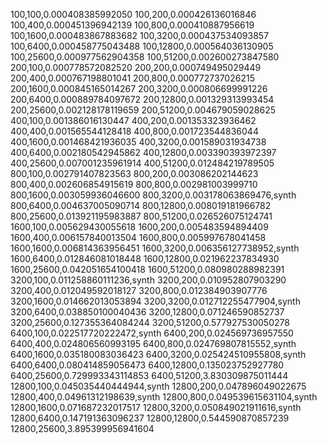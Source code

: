 100,100,0.000408385992050
100,200,0.000426136016846
100,400,0.000451396942139
100,800,0.000410887956619
100,1600,0.000483867883682
100,3200,0.000437534093857
100,6400,0.000458775043488
100,12800,0.000564036130905
100,25600,0.000977562904358
100,51200,0.002600273847580
200,100,0.000778572082520
200,200,0.000749495029449
200,400,0.000767198801041
200,800,0.000772737026215
200,1600,0.000845165014267
200,3200,0.000806699991226
200,6400,0.000889784097672
200,12800,0.001329313993454
200,25600,0.002128178119659
200,51200,0.004679059028625
400,100,0.001386016130447
400,200,0.001353323936462
400,400,0.001565544128418
400,800,0.001723544836044
400,1600,0.001468421936035
400,3200,0.001589031934738
400,6400,0.002180542945862
400,12800,0.003390393972397
400,25600,0.007001235961914
400,51200,0.012484219789505
800,100,0.002791407823563
800,200,0.003086202144623
800,400,0.002606854915619
800,800,0.002981003999710
800,1600,0.003059936046600
800,3200,0.003178063869476,synth
800,6400,0.004637005090714
800,12800,0.008019181966782
800,25600,0.013921195983887
800,51200,0.026526075124741
1600,100,0.005629430055618
1600,200,0.005483594894409
1600,400,0.006157840013504
1600,800,0.005997678041458
1600,1600,0.006814363956451
1600,3200,0.006356127738952,synth
1600,6400,0.012846081018448
1600,12800,0.021962237834930
1600,25600,0.042051654100418
1600,51200,0.080980288982391
3200,100,0.011258860111236,synth
3200,200,0.010952807903290
3200,400,0.012049592018127
3200,800,0.012384903907776
3200,1600,0.014662013053894
3200,3200,0.012712255477904,synth
3200,6400,0.038850100040436
3200,12800,0.071246590852737
3200,25600,0.127355364084244
3200,51200,0.577927530050278
6400,100,0.022517720222472,synth
6400,200,0.024569736957550
6400,400,0.024806560993195
6400,800,0.024769807815552,synth
6400,1600,0.035180083036423
6400,3200,0.025424510955808,synth
6400,6400,0.080414859056473
6400,12800,0.135023752927780
6400,25600,0.729993343114853
6400,51200,3.830309875011444
12800,100,0.045035440444944,synth
12800,200,0.047896049022675
12800,400,0.04961312198639,synth
12800,800,0.049539615631104,synth
12800,1600,0.071687232017517
12800,3200,0.050849021911616,synth
12800,6400,0.147191363096237
12800,12800,0.544590870857239
12800,25600,3.895399956941604
